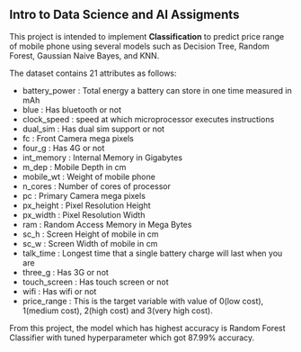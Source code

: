 ## Intro to Data Science and AI Assigments

This project is intended to implement **Classification** to predict price range of mobile phone using several models such as Decision Tree, Random Forest, Gaussian Naive Bayes, and KNN.

The dataset contains 21 attributes as follows:
- battery_power : Total energy a battery can store in one time measured in mAh
- blue : Has bluetooth or not
- clock_speed : speed at which microprocessor executes instructions
- dual_sim : Has dual sim support or not
- fc : Front Camera mega pixels
- four_g : Has 4G or not
- int_memory : Internal Memory in Gigabytes
- m_dep : Mobile Depth in cm
- mobile_wt : Weight of mobile phone
- n_cores : Number of cores of processor
- pc : Primary Camera mega pixels
- px_height : Pixel Resolution Height
- px_width : Pixel Resolution Width
- ram : Random Access Memory in Mega Bytes
- sc_h : Screen Height of mobile in cm
- sc_w : Screen Width of mobile in cm
- talk_time : Longest time that a single battery charge will last when you are
- three_g : Has 3G or not
- touch_screen : Has touch screen or not
- wifi : Has wifi or not
- price_range : This is the target variable with value of 0(low cost), 1(medium cost), 2(high cost) and 3(very high cost).

From this project, the model which has highest accuracy is Random Forest Classifier with tuned hyperparameter which got 87.99% accuracy.